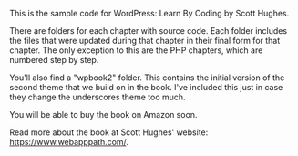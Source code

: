This is the sample code for WordPress: Learn By Coding by Scott Hughes.

There are folders for each chapter with source code. Each folder includes the files that were updated during that chapter in their final form for that chapter. The only exception to this are the PHP chapters, which are numbered step by step.

You'll also find a "wpbook2" folder. This contains the initial version of the second theme that we build on in the book. I've included this just in case they change the underscores theme too much.

You will be able to buy the book on Amazon soon.

Read more about the book at Scott Hughes' website: https://www.webapppath.com/.
